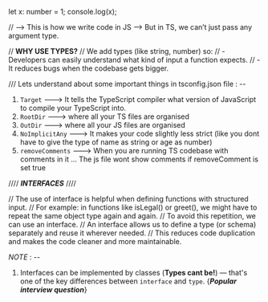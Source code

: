 let x: number = 1;
console.log(x);

// --> This is how we write code in JS --> But in TS, we can’t just pass any argument type.

// **WHY USE TYPES?**
// We add types (like string, number) so:
// - Developers can easily understand what kind of input a function expects.
// - It reduces bugs when the codebase gets bigger.


/// Lets understand about some important things in tsconfig.json file : --

1. `Target` ---> It tells the TypeScript compiler what version of JavaScript to compile your TypeScript into.
2. `RootDir` ---> where all your TS files are organised 
3. `OutDir` ---> where all your JS files are organised 
4. `NoImplicitAny` ---> It makes your code slightly less strict (like you dont have to give the type of name as string or age as number)
5. `removeComments` ---> When you are running TS codebase with comments in it ... The js file wont show comments if removeComment is set true


//// ***INTERFACES*** ////

// The use of interface is helpful when defining functions with structured input.
// For example: in functions like isLegal() or greet(), we might have to repeat the same object type again and again.
// To avoid this repetition, we can use an interface.
// An interface allows us to define a type (or schema) separately and reuse it wherever needed.
// This reduces code duplication and makes the code cleaner and more maintainable.


*NOTE*  : --
1. Interfaces can be implemented by classes (**Types cant be!**) — that's one of the key differences between `interface` and `type`. 
                                         {***Popular interview question***}
